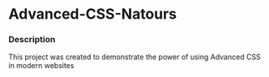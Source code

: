 # Advanced-CSS-Natours

### Description

This project was created to demonstrate the power of using Advanced CSS in modern websites

